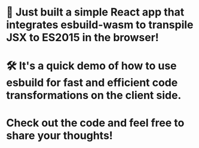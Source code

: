 # 🚀 Just built a simple React app that integrates esbuild-wasm to transpile JSX to ES2015 in the browser!

# 🛠️ It's a quick demo of how to use esbuild for fast and efficient code transformations on the client side.

# Check out the code and feel free to share your thoughts!
